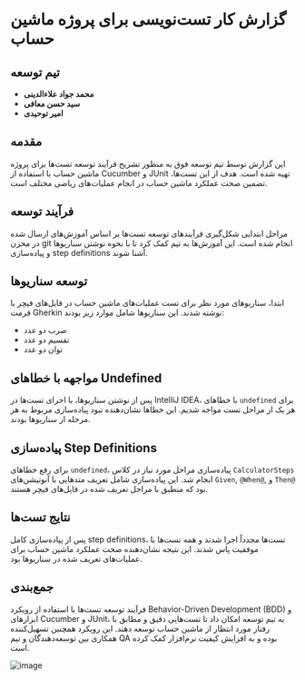 # گزارش کار تست‌نویسی برای پروژه ماشین حساب

## تیم توسعه
- **محمد جواد علاءالدینی**
- **سید حسن معافی**
- **امیر توحیدی**

## مقدمه
این گزارش توسط تیم توسعه فوق به منظور تشریح فرآیند توسعه تست‌ها برای پروژه ماشین حساب با استفاده از Cucumber و JUnit تهیه شده است. هدف از این تست‌ها، تضمین صحت عملکرد ماشین حساب در انجام عملیات‌های ریاضی مختلف است.

## فرآیند توسعه
مراحل ابتدایی شکل‌گیری فرآیندهای توسعه تست‌ها بر اساس آموزش‌های ارسال شده در مخزن git انجام شده است. این آموزش‌ها به تیم کمک کرد تا با نحوه نوشتن سناریوها و پیاده‌سازی step definitions آشنا شوند.

## توسعه سناریوها
ابتدا، سناریوهای مورد نظر برای تست عملیات‌های ماشین حساب در فایل‌های فیچر با فرمت Gherkin نوشته شدند. این سناریوها شامل موارد زیر بودند:

- ضرب دو عدد
- تقسیم دو عدد
- توان دو عدد

## مواجهه با خطاهای Undefined
پس از نوشتن سناریوها، با اجرای تست‌ها در IntelliJ IDEA، با خطاهای `undefined` برای هر یک از مراحل تست مواجه شدیم. این خطاها نشان‌دهنده نبود پیاده‌سازی مربوط به هر مرحله از سناریوها بودند.

## پیاده‌سازی Step Definitions
برای رفع خطاهای `undefined`، پیاده‌سازی مراحل مورد نیاز در کلاس `CalculatorSteps` انجام شد. این پیاده‌سازی شامل تعریف متدهایی با آنوتیشن‌های `Given`, `@When@`, و `Then@` بود که منطبق با مراحل تعریف شده در فایل‌های فیچر هستند.

## نتایج تست‌ها
پس از پیاده‌سازی کامل step definitions، تست‌ها مجدداً اجرا شدند و همه تست‌ها با موفقیت پاس شدند. این نتیجه نشان‌دهنده صحت عملکرد ماشین حساب برای عملیات‌های تعریف شده در سناریوها بود.

## جمع‌بندی
فرآیند توسعه تست‌ها با استفاده از رویکرد Behavior-Driven Development (BDD) و ابزارهای Cucumber و JUnit، به تیم توسعه امکان داد تا تست‌هایی دقیق و مطابق با رفتار مورد انتظار از ماشین حساب توسعه دهند. این رویکرد همچنین تسهیل‌کننده همکاری بین توسعه‌دهندگان و تیم QA بوده و به افزایش کیفیت نرم‌افزار کمک کرده است.


![image](https://github.com/amirt098/SoftWareLabBDDProject/assets/62212725/720da959-0c7b-43b4-8ad5-cd2275ad6d6a)
